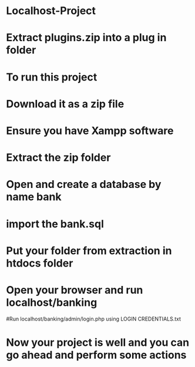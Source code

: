 # Localhost-Project

# Extract plugins.zip into a plug in folder
# To run this project
# Download it as a zip file
# Ensure you have Xampp software
# Extract the zip folder 
# Open and create a database by name bank
# import the bank.sql
# Put your folder from extraction in htdocs folder
# Open your browser and run localhost/banking
#Run localhost/banking/admin/login.php using LOGIN CREDENTIALS.txt
# Now your project is well and you can go ahead and perform some actions
